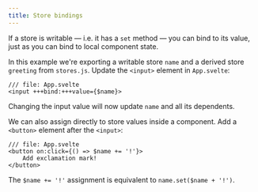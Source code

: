 ```yaml
---
title: Store bindings
---
```


If a store is writable — i.e. it has a `set` method — you can bind to its value, just as you can bind to local component state.

In this example we're exporting a writable store `name` and a derived store `greeting` from `stores.js`. Update the `<input>` element in `App.svelte`:

```svelte
/// file: App.svelte
<input +++bind:+++value={$name}>
```

Changing the input value will now update `name` and all its dependents.

We can also assign directly to store values inside a component. Add a `<button>` element after the `<input>`:

```svelte
/// file: App.svelte
<button on:click={() => $name += '!'}>
	Add exclamation mark!
</button>
```

The `$name += '!'` assignment is equivalent to `name.set($name + '!')`.
